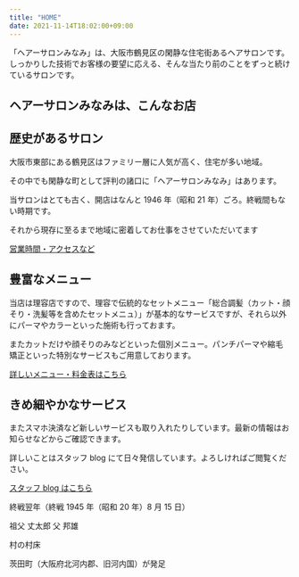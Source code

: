 ```yaml
---
title: "HOME"
date: 2021-11-14T18:02:00+09:00
---
```


「ヘアーサロンみなみ」は、大阪市鶴見区の閑静な住宅街あるヘアサロンです。しっかりした技術でお客様の要望に応える、そんな当たり前のことをずっと続けているサロンです。

<h2>ヘアーサロンみなみは、こんなお店</h2>

<h2>歴史があるサロン</h2>

大阪市東部にある鶴見区はファミリー層に人気が高く、住宅が多い地域。

その中でも閑静な町として評判の諸口に「ヘアーサロンみなみ」はあります。

当サロンはとても古く、開店はなんと 1946 年（昭和 21 年）ごろ。終戦間もない時期です。

それから現存に至るまで地域に密着してお仕事をさせていただいてます

<a href="/about/">営業時間・アクセスなど</a>

<h2>豊富なメニュー</h2>

当店は理容店ですので、理容で伝統的なセットメニュー「総合調髪（カット・顔そり・洗髪等を含めたセットメニュ）」が基本的なサービスですが、それら以外にパーマやカラーといった施術も行っておます。

またカットだけや顔そりのみなどといった個別メニュー。パンチパーマや縮毛矯正といった特別なサービスもご用意しております。

<a href="/menu/">詳しいメニュー・料金表はこちら</a>

<h2>きめ細やかなサービス</h2>

またスマホ決済など新しいサービスも取り入れたりしています。最新の情報はお知らせなどからご確認できます。

詳しいことはスタッフ blog にて日々発信しています。よろしければご閲覧ください。

<a href="/blog/">スタッフ blog はこちら</a>

終戦翌年（終戦 1945 年（昭和 20 年）8 月 15 日）

祖父 丈太郎
父 邦雄

村の村床

茨田町（大阪府北河内郡、旧河内国）が発足
